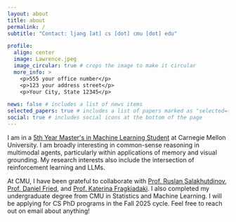 ```yaml
---
layout: about
title: about
permalink: /
subtitle: "Contact: ljang [at] cs [dot] cmu [dot] edu"

profile:
  align: center
  image: Lawrence.jpeg
  image_circular: true # crops the image to make it circular
  more_info: >
    <p>555 your office number</p>
    <p>123 your address street</p>
    <p>Your City, State 12345</p>

news: false # includes a list of news items
selected_papers: true # includes a list of papers marked as "selected={true}"
social: true # includes social icons at the bottom of the page
---
```


I am in a [5th Year Master's in Machine Learning Student](https://www.ml.cmu.edu/academics/5th-year-ms.html) at Carnegie Mellon University. I am broadly interesting in common-sense reasoning in multimodal agents, particularly within applications of memory and visual grounding. My research interests also include the intersection of reinforcement learning and LLMs.

At CMU, I have been grateful to collaborate with [Prof. Ruslan Salakhutdinov](https://www.cs.cmu.edu/~rsalakhu/), [Prof. Daniel Fried](https://dpfried.github.io/), and [Prof. Katerina Fragkiadaki](https://www.cs.cmu.edu/~katef/). I also completed my undergraduate degree from CMU in Statistics and Machine Learning. I will be applying for CS PhD programs in the Fall 2025 cycle. Feel free to reach out on email about anything!



